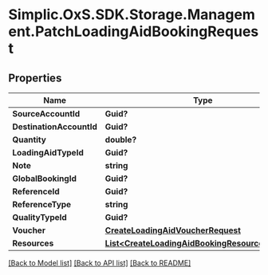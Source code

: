 # Simplic.OxS.SDK.Storage.Management.PatchLoadingAidBookingRequest

## Properties

Name | Type | Description | Notes
------------ | ------------- | ------------- | -------------
**SourceAccountId** | **Guid?** |  | [optional] 
**DestinationAccountId** | **Guid?** |  | [optional] 
**Quantity** | **double?** |  | [optional] 
**LoadingAidTypeId** | **Guid?** |  | [optional] 
**Note** | **string** |  | [optional] 
**GlobalBookingId** | **Guid?** |  | [optional] 
**ReferenceId** | **Guid?** |  | [optional] 
**ReferenceType** | **string** |  | [optional] 
**QualityTypeId** | **Guid?** |  | [optional] 
**Voucher** | [**CreateLoadingAidVoucherRequest**](CreateLoadingAidVoucherRequest.md) |  | [optional] 
**Resources** | [**List&lt;CreateLoadingAidBookingResourceRequest&gt;**](CreateLoadingAidBookingResourceRequest.md) |  | [optional] 

[[Back to Model list]](../README.md#documentation-for-models) [[Back to API list]](../README.md#documentation-for-api-endpoints) [[Back to README]](../README.md)

